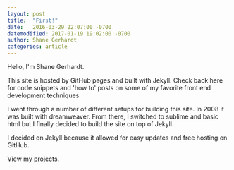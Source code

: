 ```yaml
---
layout: post
title:  "First!"
date:   2016-03-29 22:07:00 -0700
datemodified: 2017-01-19 19:02:00 -0700
author: Shane Gerhardt
categories: article
---
```

Hello, I'm Shane Gerhardt.

This site is hosted by GitHub pages and built with Jekyll. Check back here
for code snippets and 'how to' posts on some of my favorite front end development
techniques.

I went through a number of different setups for building this site. In 2008 it was built with dreamweaver. From there, I switched to sublime and basic html but I finally decided to build the site on top of Jekyll.

I decided on Jekyll because it allowed for easy updates and free hosting on GitHub.

View my [projects][projects].

[projects]: https://www.shanegerhardt.com/projects
